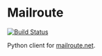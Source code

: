 Mailroute
================

[![Build Status](https://secure.travis-ci.org/MailRoute/mailroute_python.png)](http://travis-ci.org/MailRoute/mailroute_python)

Python client for [mailroute.net](http://mailroute.net).